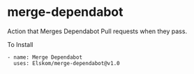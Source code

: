 # merge-dependabot
Action that Merges Dependabot Pull requests when they pass.

To Install
```
- name: Merge Dependabot
  uses: Elskom/merge-dependabot@v1.0
```
